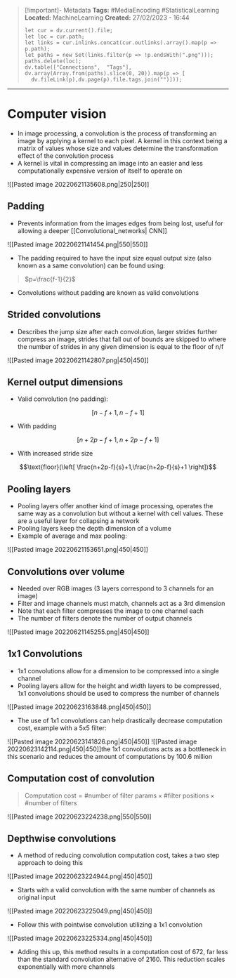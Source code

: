 > [!important]- Metadata
> **Tags:** #MediaEncoding #StatisticalLearning 
> **Located:** MachineLearning
> **Created:** 27/02/2023 - 16:44
> ```dataviewjs
>let cur = dv.current().file;
>let loc = cur.path;
>let links = cur.inlinks.concat(cur.outlinks).array().map(p => p.path);
>let paths = new Set(links.filter(p => !p.endsWith(".png")));
>paths.delete(loc);
>dv.table(["Connections",  "Tags"], dv.array(Array.from(paths).slice(0, 20)).map(p => [
>   dv.fileLink(p),dv.page(p).file.tags.join("")]));
> ```

___
# Computer vision

- In image processing, a convolution is the process of transforming an image by applying a kernel to each pixel. A kernel in this context being a matrix of values whose size and values determine the transformation effect of the convolution process
- A kernel is vital in compressing an image into an easier and less computationally expensive version of itself to operate on

![[Pasted image 20220621135608.png|250|250]]

## Padding
- Prevents information from the images edges from being lost, useful for allowing a deeper [[Convolutional_networks| CNN]]

![[Pasted image 20220621141454.png|550|550]]

- The padding required to have the input size equal output size (also known as a same convolution) can be found using:

> $p=\frac{f-1}{2}$

- Convolutions without padding are known as valid convolutions
## Strided convolutions
- Describes the jump size after each convolution, larger strides further compress an image, strides that fall out of bounds are skipped to where the number of strides in any given dimension is equal to the floor of n/f

![[Pasted image 20220621142807.png|450|450]]

## Kernel output dimensions
- Valid convolution (no padding):

 $$[n-f+1,n-f+1]$$

- With padding

$$[n+2p-f+1,n+2p-f+1]$$

- With increased stride size

$$\text{floor}(\left[ \frac{n+2p-f}{s}+1,\frac{n+2p-f}{s}+1 \right])$$


## Pooling layers
- Pooling layers offer another kind of image processing, operates the same way as a convolution but without a kernel with cell values. These are a useful layer for collapsing a network
- Pooling layers keep the depth dimension of a volume
- Example of average and max pooling:

![[Pasted image 20220621153651.png|450|450]]

## Convolutions over volume
- Needed over RGB images (3 layers correspond to 3 channels for an image)
- Filter and image channels must match, channels act as a 3rd dimension
- Note that each filter compresses the image to one channel each
- The number of filters denote the number  of output channels

![[Pasted image 20220621145255.png|450|450]]

## 1x1 Convolutions
- 1x1 convolutions allow for a dimension to be compressed into a single channel
- Pooling layers allow for the height and width layers to be compressed, 1x1 convolutions should be used to compress the number of channels

![[Pasted image 20220623163848.png|450|450]]

- The use of 1x1 convolutions can help drastically decrease computation cost, example with a 5x5 filter:

![[Pasted image 20220623141826.png|450|450]]
![[Pasted image 20220623142114.png|450|450]]the 1x1 convolutions  acts as a bottleneck in this scenario and reduces the amount of computations by 100.6 million

## Computation cost of convolution

> $\text{Computation cost}=\text{\#number of filter params}\times \text{\#filter positions}\times \text{\#number of filters}$

![[Pasted image 20220623224238.png|550|550]]

## Depthwise convolutions
- A method of reducing convolution computation cost, takes a two step approach to doing this

![[Pasted image 20220623224944.png|450|450]]

- Starts with a valid convolution with the same number of channels as original input

![[Pasted image 20220623225049.png|450|450]]

- Follow this with pointwise convolution utilizing a 1x1 convolution

![[Pasted image 20220623225334.png|450|450]]

- Adding this up, this method results in a computation cost of 672, far less than the standard convolution alternative of 2160. This reduction scales exponentially with more channels
